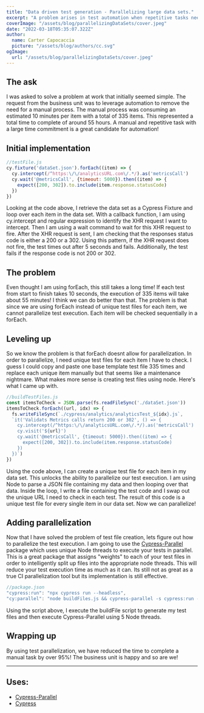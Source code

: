 ```yaml
---
title: "Data driven test generation - Parallelizing large data sets."
excerpt: "A problem arises in test automation when repetitive tasks needs to be performed on large data sets. In this post, I discuss how we can level up from a forEach loop and use Node to unlock parallelization."
coverImage: "/assets/blog/parallelizingDataSets/cover.jpeg"
date: "2022-03-18T05:35:07.322Z"
author:
  name: Carter Capocaccia
  picture: "/assets/blog/authors/cc.svg"
ogImage:
  url: "/assets/blog/parallelizingDataSets/cover.jpeg"
---
```


## The ask

I was asked to solve a problem at work that initially seemed simple.  The request from the business unit was to leverage automation to remove the need for a manual process.  The manual process was consuming an estimated 10 minutes per item with a total of 335 items.  This represented a total time to complete of around 55 hours.  A manual and repetitive task with a large time commitment is a great candidate for automation!

## Initial implementation

```javascript
//testFile.js
cy.fixture('dataSet.json').forEach((item) => {
  cy.intercept(/^https:\/\/analyticsURL.com\/.*/).as('metricsCall')
  cy.wait('@metricsCall', {timeout: 5000}).then((item) => {
    expect([200, 302]).to.include(item.response.statusCode)
  })
})
```

Looking at the code above, I retrieve the data set as a Cypress Fixture and loop over each item in the data set. With a callback function, I am using cy.intercept and regular expression to identify the XHR request I want to intercept. Then I am using a wait command to wait for this XHR request to fire. After the XHR request is sent, I am checking that the responses status code is either a 200 or a 302. Using this pattern, if the XHR request does not fire, the test times out after 5 seconds and fails. Additionally, the test fails if the response code is not 200 or 302.

## The problem

Even thought I am using forEach, this still takes a long time! If each test from start to finish takes 10 seconds, the execution of 335 items will take about 55 minutes! I think we can do better than that. The problem is that since we are using forEach instead of unique test files for each item, we cannot parallelize test execution. Each item will be checked sequentially in a forEach.

## Leveling up

So we know the problem is that forEach doesnt allow for parallelization. In order to parallelize, I need unique test files for each item I have to check. I guess I could copy and paste one base template test file 335 times and replace each unique item manually but that seems like a maintenance nightmare. What makes more sense is creating test files using node. Here's what I came up with.

```javascript
//buildTestFiles.js
const itemsToCheck = JSON.parse(fs.readFileSync('./dataSet.json'))
itemsToCheck.forEach((url, idx) => {
  fs.writeFileSync(`./cypress/analytics/analyticsTest_${idx}.js`, 
  `it('Validats Metrics calls return 200 or 302', () => {
    cy.intercept(/^https:\/\/analyticsURL.com\/.*/).as('metricsCall')
    cy.visit('${url}')
    cy.wait('@metricsCall', {timeout: 5000}).then((item) => {
      expect([200, 302]).to.include(item.response.statusCode)
    })
  })`)
})
```

Using the code above, I can create a unique test file for each item in my data set. This unlocks the ability to parallelize our test execution. I am using Node to parse a JSON file containing my data and then looping over that data. Inside the loop, I write a file containing the test code and I swap out the unique URL I need to check in each test. The result of this code is a unique test file for every single item in our data set. Now we can parallelize!

## Adding parallelization

Now that I have solved the problem of test file creation, lets figure out how to parallelize the test execution. I am going to use the [Cypress-Parallel](https://www.npmjs.com/package/cypress-parallel) package which uses unique Node threads to execute your tests in parallel. This is a great package that assigns "weights" to each of your test files in order to intelligently split up files into the appropriate node threads. This will reduce your test execution time as much as it can. Its still not as great as a true CI parallelization tool but its implementation is still effective.

```javascript
//package.json
"cypress:run": "npx cypress run --headless",
"cy:parallel": "node buildFiles.js && cypress-parallel -s cypress:run -t 5"
```

Using the script above, I execute the buildFile script to generate my test files and then execute Cypress-Parallel using 5 Node threads.

## Wrapping up

By using test parallelization, we have reduced the time to complete a manual task by over 95%! The business unit is happy and so are we!
___

## Uses:
- [Cypress-Parallel](https://www.npmjs.com/package/cypress-parallel)
- [Cypress](https://www.cypress.io/)
